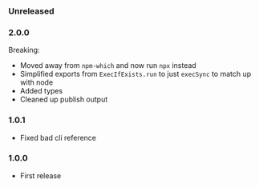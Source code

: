 ### Unreleased

### 2.0.0

Breaking:

- Moved away from `npm-which` and now run `npx` instead
- Simplified exports from `ExecIfExists.run` to just `execSync` to match up with node
- Added types
- Cleaned up publish output

### 1.0.1

- Fixed bad cli reference

### 1.0.0

- First release
